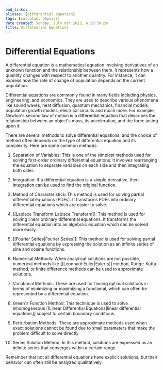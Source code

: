 ```yaml
---
bad_links: 
aliases: [differential equation]
tags: [calculus, physics]
date created: Sunday, July 9th 2023, 6:26:30 pm
title: Differential Equations
---
```


# Differential Equations

A differential equation is a mathematical equation involving derivatives of an unknown function and the relationship between them. It represents how a quantity changes with respect to another quantity. For instance, it can express how the rate of change of population depends on the current population.

Differential equations are commonly found in many fields including physics, engineering, and economics. They are used to describe various phenomena like sound waves, heat diffusion, quantum mechanics, financial models, population growth models, electrical circuits and much more. For example, Newton's second law of motion is a differential equation that describes the relationship between an object's mass, its acceleration, and the force acting upon it.

There are several methods to solve differential equations, and the choice of method often depends on the type of differential equation and its complexity. Here are some common methods:

1. Separation of Variables: This is one of the simplest methods used for solving first-order ordinary differential equations. It involves rearranging the equation to separate variables on each side and then integrating both sides.

2. Integration: If a differential equation is a simple derivative, then integration can be used to find the original function.

3. Method of Characteristics: This method is used for solving partial differential equations (PDEs). It transforms PDEs into ordinary differential equations which are easier to solve.

4. [[Laplace Transform|Laplace Transform]]: This method is used for solving linear ordinary differential equations. It transforms the differential equation into an algebraic equation which can be solved more easily.

5. [[Fourier Series|Fourier Series]]: This method is used for solving partial differential equations by expressing the solution as an infinite series of sine and cosine functions.

6. Numerical Methods: When analytical solutions are not possible, numerical methods like [[Leonhard Euler|Euler's]] method, Runge-Kutta method, or finite difference methods can be used to approximate solutions.

7. Variational Methods: These are used for finding optimal solutions in terms of minimizing or maximizing a functional, which can often be represented by a differential equation.

8. Green's Function Method: This technique is used to solve inhomogeneous [[Linear Differential Equations|linear differential equations]] subject to certain boundary conditions.

9. Perturbation Methods: These are approximate methods used when exact solutions cannot be found due to small parameters that make the problem difficult to solve directly.

10. Series Solution Method: In this method, solutions are expressed as an infinite series that converges within a certain range.

Remember that not all differential equations have explicit solutions, but their behavior can often still be analyzed qualitatively.
